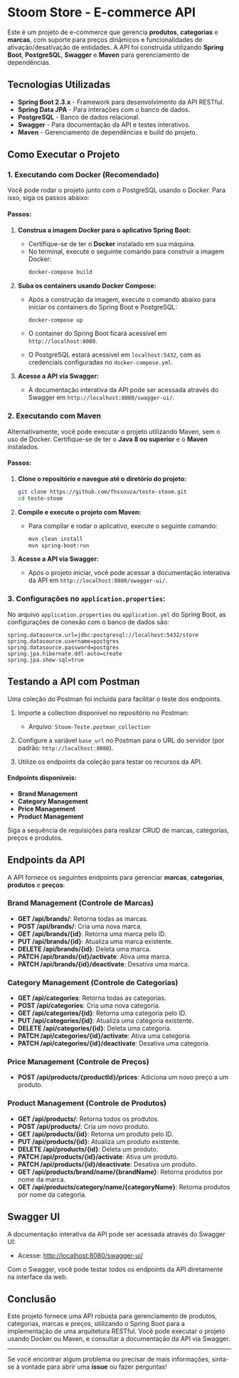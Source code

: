 
# Stoom Store - E-commerce API

Este é um projeto de e-commerce que gerencia **produtos**, **categorias** e **marcas**, com suporte para preços dinâmicos e funcionalidades de ativação/desativação de entidades. A API foi construída utilizando **Spring Boot**, **PostgreSQL**, **Swagger** e **Maven** para gerenciamento de dependências.

## Tecnologias Utilizadas

- **Spring Boot 2.3.x** - Framework para desenvolvimento da API RESTful.
- **Spring Data JPA** - Para interações com o banco de dados.
- **PostgreSQL** - Banco de dados relacional.
- **Swagger** - Para documentação da API e testes interativos.
- **Maven** - Gerenciamento de dependências e build do projeto.

## Como Executar o Projeto

### 1. **Executando com Docker (Recomendado)**

Você pode rodar o projeto junto com o PostgreSQL usando o Docker. Para isso, siga os passos abaixo:

#### Passos:
1. **Construa a imagem Docker para o aplicativo Spring Boot:**
   - Certifique-se de ter o **Docker** instalado em sua máquina.
   - No terminal, execute o seguinte comando para construir a imagem Docker:
     ```bash
     docker-compose build
     ```

2. **Suba os containers usando Docker Compose:**
   - Após a construção da imagem, execute o comando abaixo para iniciar os containers do Spring Boot e PostgreSQL:
     ```bash
     docker-compose up
     ```

   - O container do Spring Boot ficará acessível em `http://localhost:8080`.
   - O PostgreSQL estará acessível em `localhost:5432`, com as credenciais configuradas no `docker-compose.yml`.

3. **Acesse a API via Swagger:**
   - A documentação interativa da API pode ser acessada através do Swagger em `http://localhost:8080/swagger-ui/`.

### 2. **Executando com Maven**

Alternativamente, você pode executar o projeto utilizando Maven, sem o uso de Docker. Certifique-se de ter o **Java 8 ou superior** e o **Maven** instalados.

#### Passos:
1. **Clone o repositório e navegue até o diretório do projeto:**
   ```bash
   git clone https://github.com/fhssouza/teste-stoom.git
   cd teste-stoom
   ```

2. **Compile e execute o projeto com Maven:**
   - Para compilar e rodar o aplicativo, execute o seguinte comando:
     ```bash
     mvn clean install
     mvn spring-boot:run
     ```

3. **Acesse a API via Swagger:**
   - Após o projeto iniciar, você pode acessar a documentação interativa da API em `http://localhost:8080/swagger-ui/`.

### 3. **Configurações no `application.properties`:**
No arquivo `application.properties` ou `application.yml` do Spring Boot, as configurações de conexão com o banco de dados são:

```properties
spring.datasource.url=jdbc:postgresql://localhost:5432/store
spring.datasource.username=postgres
spring.datasource.password=postgres
spring.jpa.hibernate.ddl-auto=create
spring.jpa.show-sql=true
```

## Testando a API com Postman

Uma coleção do Postman foi incluída para facilitar o teste dos endpoints.

1. Importe a collection disponível no repositório no Postman:
   - Arquivo: `Stoom-Teste.postman_collection`

2. Configure a variável `base_url` no Postman para o URL do servidor (por padrão: `http://localhost:8080`).
3. Utilize os endpoints da coleção para testar os recursos da API.

#### Endpoints disponíveis:
- **Brand Management**
- **Category Management**
- **Price Management**
- **Product Management**

Siga a sequência de requisições para realizar CRUD de marcas, categorias, preços e produtos.

## Endpoints da API

A API fornece os seguintes endpoints para gerenciar **marcas**, **categorias**, **produtos** e **preços**:

### **Brand Management** (Controle de Marcas)
- **GET /api/brands/**: Retorna todas as marcas.
- **POST /api/brands/**: Cria uma nova marca.
- **GET /api/brands/{id}**: Retorna uma marca pelo ID.
- **PUT /api/brands/{id}**: Atualiza uma marca existente.
- **DELETE /api/brands/{id}**: Deleta uma marca.
- **PATCH /api/brands/{id}/activate**: Ativa uma marca.
- **PATCH /api/brands/{id}/deactivate**: Desativa uma marca.

### **Category Management** (Controle de Categorias)
- **GET /api/categories**: Retorna todas as categorias.
- **POST /api/categories**: Cria uma nova categoria.
- **GET /api/categories/{id}**: Retorna uma categoria pelo ID.
- **PUT /api/categories/{id}**: Atualiza uma categoria existente.
- **DELETE /api/categories/{id}**: Deleta uma categoria.
- **PATCH /api/categories/{id}/activate**: Ativa uma categoria.
- **PATCH /api/categories/{id}/deactivate**: Desativa uma categoria.

### **Price Management** (Controle de Preços)
- **POST /api/products/{productId}/prices**: Adiciona um novo preço a um produto.

### **Product Management** (Controle de Produtos)
- **GET /api/products/**: Retorna todos os produtos.
- **POST /api/products/**: Cria um novo produto.
- **GET /api/products/{id}**: Retorna um produto pelo ID.
- **PUT /api/products/{id}**: Atualiza um produto existente.
- **DELETE /api/products/{id}**: Deleta um produto.
- **PATCH /api/products/{id}/activate**: Ativa um produto.
- **PATCH /api/products/{id}/deactivate**: Desativa um produto.
- **GET /api/products/brand/name/{brandName}**: Retorna produtos por nome da marca.
- **GET /api/products/category/name/{categoryName}**: Retorna produtos por nome da categoria.

## Swagger UI

A documentação interativa da API pode ser acessada através do Swagger UI:

- Acesse: [http://localhost:8080/swagger-ui/](http://localhost:8080/swagger-ui/)

Com o Swagger, você pode testar todos os endpoints da API diretamente na interface da web.

## Conclusão

Este projeto fornece uma API robusta para gerenciamento de produtos, categorias, marcas e preços, utilizando o Spring Boot para a implementação de uma arquitetura RESTful. Você pode executar o projeto usando Docker ou Maven, e consultar a documentação da API via Swagger.

---

Se você encontrar algum problema ou precisar de mais informações, sinta-se à vontade para abrir uma **issue** ou fazer perguntas!

